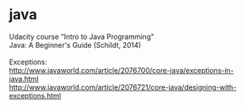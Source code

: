 # java
Udacity course "Intro to Java Programming"<br>
Java: A Beginner's Guide (Schildt, 2014)<br><br>
Exceptions:<br>
http://www.javaworld.com/article/2076700/core-java/exceptions-in-java.html<br>
http://www.javaworld.com/article/2076721/core-java/designing-with-exceptions.html
